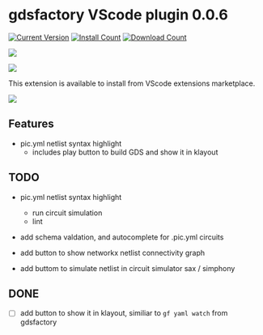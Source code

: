 # gdsfactory VScode plugin 0.0.6

[![Current Version](https://img.shields.io/visual-studio-marketplace/v/gdsfactory.gdsfactory.svg)](https://marketplace.visualstudio.com/items?itemName=gdsfactory.gdsfactory)
[![Install Count](https://img.shields.io/visual-studio-marketplace/i/gdsfactory.gdsfactory.svg)](https://marketplace.visualstudio.com/items?itemName=gdsfactory.gdsfactory)
[![Download Count](https://img.shields.io/visual-studio-marketplace/d/gdsfactory.gdsfactory.svg)](https://marketplace.visualstudio.com/items?itemName=gdsfactory.gdsfactory)

![](https://i.imgur.com/v4wpHpg.png)


![](https://i.imgur.com/XbhWJDz.png)


This extension is available to install from VScode extensions marketplace.

![](https://i.imgur.com/89OPCQ1.png)



## Features

- pic.yml netlist syntax highlight
  - includes play button to build GDS and show it in klayout

## TODO

- pic.yml netlist syntax highlight

  - run circuit simulation
  - lint

- add schema valdation, and autocomplete for .pic.yml circuits
- add button to show networkx netlist connectivity graph
- add buttom to simulate netlist in circuit simulator sax / simphony 

## DONE

- [ ] add button to show it in klayout, similiar to `gf yaml watch` from gdsfactory
